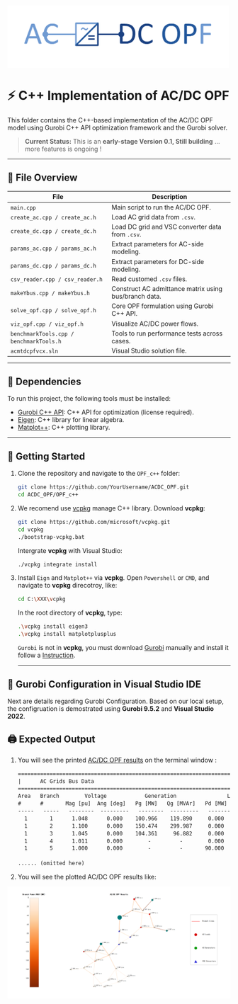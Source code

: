 <p align="left">
  <img src="assets\OPF_cpp.png" alt="Logo" width="500">
</p>   

# ⚡ C++ Implementation of AC/DC OPF

This folder contains the C++-based implementation of the AC/DC OPF model using Gurobi C++ API optimization framework and the Gurobi solver.

> **Current Status:** This is an **early-stage Version 0.1, Still building** ... more features is ongoing !

---

## 📁 File Overview

| File | Description |
|------|-------------|
| `main.cpp` | Main script to run the AC/DC OPF. |
| `create_ac.cpp / create_ac.h` | Load AC grid data from `.csv`. |
| `create_dc.cpp / create_dc.h` | Load DC grid and VSC converter data from `.csv`. |
| `params_ac.cpp / params_ac.h` | Extract parameters for AC-side modeling. |
| `params_dc.cpp / params_dc.h` | Extract parameters for DC-side modeling. |
| `csv_reader.cpp / csv_reader.h` | Read customed `.csv` files. |
| `makeYbus.cpp / makeYbus.h` | Construct AC admittance matrix using bus/branch data. |
| `solve_opf.cpp / solve_opf.h` | Core OPF formulation using Gurobi C++ API. |
| `viz_opf.cpp / viz_opf.h` | Visualize AC/DC power flows. |
| `benchmarkTools.cpp / benchmarkTools.h` | Tools to run performance tests across cases. |
| `acmtdcpfvcx.sln` | Visual Studio solution file. |

---

## 🔧 Dependencies

To run this project, the following tools must be installed:

- [Gurobi C++ API](https://docs.gurobi.com/projects/optimizer/en/current/reference/cpp.html): C++ API for optimization (license required).
- [Eigen](https://eigen.tuxfamily.org/index.php?title=Main_Page): C++ library for linear algebra.
- [Matplot++](https://alandefreitas.github.io/matplotplusplus/): C++ plotting library.

---

## 🚀 Getting Started

1. Clone the repository and navigate to the `OPF_c++` folder:

    ```bash
    git clone https://github.com/YourUsername/ACDC_OPF.git
    cd ACDC_OPF/OPF_c++
    ```
2. We recomend use [vcpkg](https://github.com/microsoft/vcpkg) manage C++ library. Download **vcpkg**:
   ```bash
   git clone https://github.com/microsoft/vcpkg.git
   cd vcpkg
   ./bootstrap-vcpkg.bat
   ```
   Intergrate **vcpkg** with Visual Studio:
   ```bash
   ./vcpkg integrate install
   ```
3. Install  `Eign` and  `Matplot++` via  **vcpkg**. Open  `Powershell` or `CMD`, and navigate to  **vcpkg** direcotroy, like: 

    ```bash
   cd C:\XXX\vcpkg
   ```

   In the root directory of **vcpkg**, type:

   ```bash
   .\vcpkg install eigen3
   .\vcpkg install matplotplusplus
   ```

   `Gurobi` is not in **vcpkg**, you must download [Gurobi](https://www.gurobi.com/downloads/) manually and install it follow a [Instruction](https://support.gurobi.com/hc/en-us/articles/4534161999889-How-do-I-install-Gurobi-Optimizer).

    ---
   

## 🧩 Gurobi Configuration in Visual Studio IDE
   Next are details regarding Gurobi Configuration. Based on our local setup, the configruation is demostrated using  **Gurobi 9.5.2** and **Visual Studio 2022**.




## 🖨️  Expected Output

1. You will see the printed [AC/DC OPF results](assets/opf_result.txt) on the terminal window :

     ```txt
    =================================================================================
    |      AC Grids Bus Data                                                        |
    =================================================================================
     Area   Branch        Voltage            Generation                Load        
     #      #       Mag [pu]  Ang [deg]   Pg [MW]   Qg [MVAr]   Pd [MW]   Qd [MVAr]
    -----   -----   --------  ---------   --------  ---------   -------   ---------
       1       1      1.048      0.000    100.966    119.890     0.000       0.000
       1       2      1.100      0.000    150.474    299.987     0.000       0.000
       1       3      1.045      0.000    104.361     96.882     0.000       0.000
       1       4      1.011      0.000        -         -        0.000       0.000
       1       5      1.000      0.000        -         -       90.000      30.000
    
    ...... (omitted here)

2. You will see the plotted AC/DC OPF results like:

  <p align="left">
  <img src="assets\viz_C++.png" alt="Logo" width="700">
  </p>  
